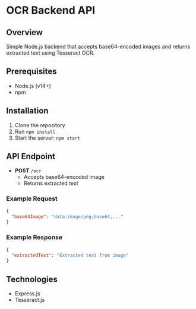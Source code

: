 # OCR Backend API

## Overview
Simple Node.js backend that accepts base64-encoded images and returns extracted text using Tesseract OCR.

## Prerequisites
- Node.js (v14+)
- npm

## Installation
1. Clone the repository
2. Run `npm install`
3. Start the server: `npm start`

## API Endpoint
- **POST** `/ocr`
  - Accepts base64-encoded image
  - Returns extracted text

### Example Request
```json
{
  "base64Image": "data:image/png;base64,..."
}
```

### Example Response
```json
{
  "extractedText": "Extracted text from image"
}
```

## Technologies
- Express.js
- Tesseract.js
